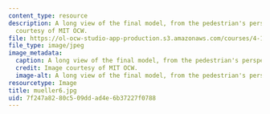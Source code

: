 ```yaml
---
content_type: resource
description: A long view of the final model, from the pedestrian's perspective. Image
  courtesy of MIT OCW.
file: https://ol-ocw-studio-app-production.s3.amazonaws.com/courses/4-125b-architecture-studio-building-in-landscapes-fall-2005/7f247a8280c509ddad4e6b37227f0788_mueller6.jpg
file_type: image/jpeg
image_metadata:
  caption: A long view of the final model, from the pedestrian's perspective.
  credit: Image courtesy of MIT OCW.
  image-alt: A long view of the final model, from the pedestrian's perspectiv
resourcetype: Image
title: mueller6.jpg
uid: 7f247a82-80c5-09dd-ad4e-6b37227f0788
---
```


